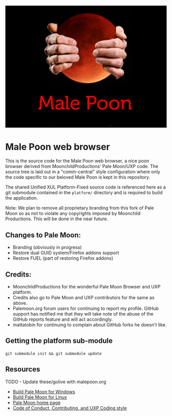 ![Male Poon Logo](branding/malepoon_logo.jpg)

# Male Poon web browser

This is the source code for the Male Poon web browser, a nice poon browser derived from MoonchildProductions' Pale Moon/UXP code. The source tree is
laid out in a "comm-central" style configuration where only the code specific to our beloved Male Poon is kept in this repository.

The shared Unified XUL Platform-Fixed source code is referenced here as a git submodule contained in the `platform/` directory and is required to build the application.

Note: We plan to remove all proprietary branding from this fork of Pale Moon so as not to violate any copyrights imposed by Moonchild Productions. This will be done in the near future.

## Changes to Pale Moon:
* Branding (obviously in progress)
* Restore dual GUID system/Firefox addons support
* Restore FUEL (part of restoring Firefox addons)

## Credits:
* MoonchildProductions for the wonderful Pale Moon Browser and UXP platform.
* Credits also go to Pale Moon and UXP contributors for the same as above.
* Palemoon.org forum users for continuing to report my profile. GitHub support has notified me that they will take note of the abuse of the GitHub reports feature and will act accordingly.
* mattatobin for continuing to complain about GitHub forks he doesn't like.

## Getting the platform sub-module
`git submodule init && git submodule update`

## Resources
TODO - Update these/golive with malepoon.org
 * [Build Pale Moon for Windows](https://developer.palemoon.org/build/windows/)
 * [Build Pale Moon for Linux](https://developer.palemoon.org/build/linux/)
 * [Pale Moon home page](http://www.palemoon.org/)
 * [Code of Conduct, Contributing, and UXP Coding style](https://repo.palemoon.org/MoonchildProductions/UXP/src/branch/master/docs)
